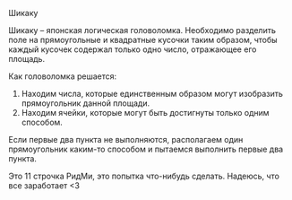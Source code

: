 Шикаку

Шикаку – японская логическая головоломка. Необходимо разделить поле на прямоугольные и квадратные кусочки таким образом, чтобы каждый кусочек содержал только одно число, отражающее его площадь.

Как головоломка решается:
1. Находим числа, которые единственным образом могут изобразить прямоугольник данной площади.
2. Находим ячейки, которые могут быть достигнуты только одним способом.

Если первые два пункта не выполняются, располагаем один прямоугольник каким-то способом и пытаемся выполнить первые два пункта. 

Это 11 строчка РидМи, это попытка что-нибудь сделать. Надеюсь, что все заработает <3
